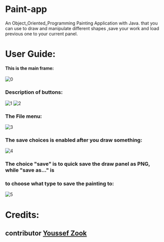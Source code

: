 # Paint-app 
An Object_Oriented_Programming Painting Application with Java. that you can use to draw and manipulate different shapes 
,save your work and load previous one to your current panel.

# User Guide: 
#### This is the main frame: 

![0](https://user-images.githubusercontent.com/16628980/30483445-3e84ab6e-9a27-11e7-9281-17b82dd3c34c.JPG)

### Description of buttons: 

![1](https://user-images.githubusercontent.com/16628980/30483210-5a605f96-9a26-11e7-8929-02f8e33be729.JPG)
![2](https://user-images.githubusercontent.com/16628980/30483211-5a6daade-9a26-11e7-993f-086bd383caf3.JPG)

### The File menu: 

![3](https://user-images.githubusercontent.com/16628980/30483442-3e66a33a-9a27-11e7-9cc6-4e5556280174.JPG)

### The save choices is enabled after you draw something: 

![4](https://user-images.githubusercontent.com/16628980/30483443-3e6b68b6-9a27-11e7-8d70-e418dfb2d62d.JPG)

### The choice "save" is to quick save the draw panel as PNG, while "save as..." is 
### to choose what type to save the painting to:

![5](https://user-images.githubusercontent.com/16628980/30483444-3e78dbae-9a27-11e7-80a6-d3125b542248.JPG)


# Credits:
## contributor [Youssef Zook](https://github.com/yousefzook)
